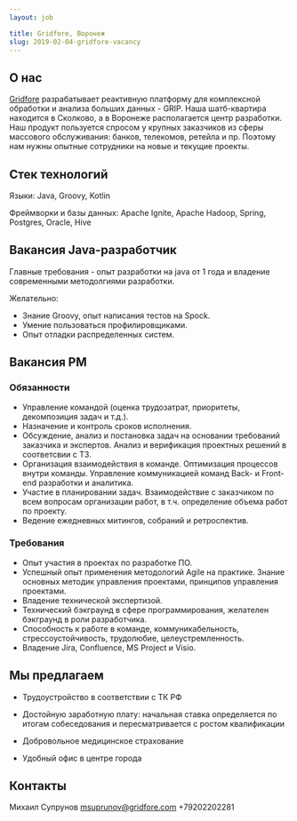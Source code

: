 ```yaml
---
layout: job

title: Gridfore, Воронеж
slug: 2019-02-04-gridfore-vacancy
---
```


## О нас
[Gridfore](https://gridfore.com/) разрабатывает реактивную платформу для комплексной обработки и анализа больших данных - GRIP. Наша шатб-квартира находится в Сколково, а в Воронеже располагается центр разработки.
Наш продукт пользуется спросом у крупных заказчиков из сферы массового обслуживания: банков, телекомов, ретейла и пр. Поэтому нам нужны опытные сотрудники на новые и текущие проекты. 

## Стек технологий
Языки: Java, Groovy, Kotlin

Фреймворки и базы данных: Apache Ignite, Apache Hadoop, Spring, Postgres, Oracle, Hive

## Вакансия Java-разработчик

Главные требования - опыт разработки на java от 1 года и владение современными методолгиями разработки.

Желательно: 
- Знание Groovy, опыт написания тестов на Spock.
- Умение пользоваться профилировщиками.
- Опыт отладки распределенных систем.

## Вакансия PM 

### Обязанности

- Управление командой (оценка трудозатрат, приоритеты, декомпозиция задач и т.д.).
- Назначение и контроль сроков исполнения.
- Обсуждение, анализ и постановка задач на основании требований заказчика и экспертов. Анализ и верификация проектных решений в соответсвии с ТЗ.
- Организация взаимодействия в команде. Оптимизация процессов внутри команды. Управление коммуникацией команд Back- и Front-end разработки и аналитика.
- Участие в планировании задач. Взаимодействие с заказчиком по всем вопросам организации работ, в т.ч. определение объема работ по проекту.
- Ведение ежедневных митингов, собраний и ретроспектив.

### Требования

- Опыт участия в проектах по разработке ПО.
- Успешный опыт применения методологий Agile на практике. Знание основных методик управления проектами, принципов управления проектами.
- Владение технической экспертизой.
- Технический бэкграунд в сфере программирования, желателен бэкграунд в роли разработчика.
- Способность к работе в команде, коммуникабельность, стрессоустойчивость, трудолюбие, целеустремленность.
- Владение Jira, Confluence, MS Project и Visio.

## Мы предлагаем 

- Трудоустройство в соответствии с ТК РФ

- Достойную заработную плату: начальная ставка определяется по итогам собеседования и пересматривается с ростом квалификации

- Добровольное медицинское страхование

- Удобный офис в центре города


## Контакты

Михаил Супрунов
msuprunov@gridfore.com
+79202202281

